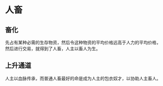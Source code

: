 # 人畜

## 畜化

先占有某种必需的生存物资，然后令这种物资的平均价格远高于人力的平均价格，然后进行交易，就得到了人畜，人主以畜人为生。

## 上升通道

人主以血脉传承，而普通人畜最好的命是成为人主的包衣奴才，以协助人主畜人。
